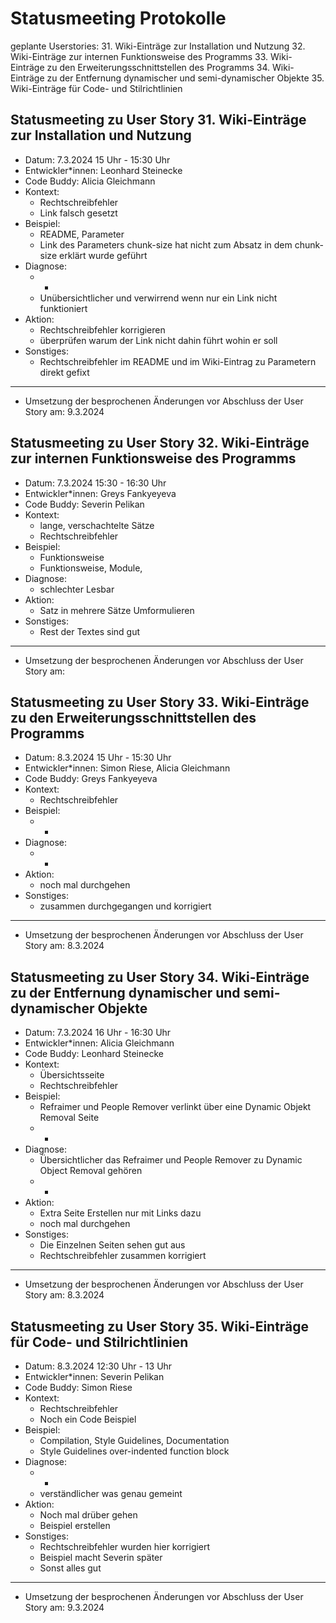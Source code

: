 # Statusmeeting Protokolle

geplante Userstories:
31. Wiki-Einträge zur Installation und Nutzung
32. Wiki-Einträge zur internen Funktionsweise des Programms
33. Wiki-Einträge zu den Erweiterungsschnittstellen des Programms
34. Wiki-Einträge zu der Entfernung dynamischer und semi-dynamischer Objekte
35. Wiki-Einträge für Code- und Stilrichtlinien

## Statusmeeting zu User Story 31. Wiki-Einträge zur Installation und Nutzung 
- Datum: 7.3.2024 15 Uhr - 15:30 Uhr
- Entwickler\*innen: Leonhard Steinecke
- Code Buddy: Alicia Gleichmann
- Kontext:
	- Rechtschreibfehler
	- Link falsch gesetzt
- Beispiel: 
	- README, Parameter
	- Link des Parameters chunk-size hat nicht zum Absatz in dem chunk-size erklärt wurde geführt
- Diagnose:
	- -
	- Unübersichtlicher und verwirrend wenn nur ein Link nicht funktioniert
- Aktion: 
	- Rechtschreibfehler korrigieren
	- überprüfen warum der Link nicht dahin führt wohin er soll
- Sonstiges:
	- Rechtschreibfehler im README und im Wiki-Eintrag zu Parametern direkt gefixt
---
- Umsetzung der besprochenen Änderungen vor Abschluss der User Story am: 9.3.2024

## Statusmeeting zu User Story 32. Wiki-Einträge zur internen Funktionsweise des Programms
- Datum: 7.3.2024 15:30 - 16:30 Uhr
- Entwickler\*innen: Greys Fankyeyeva
- Code Buddy: Severin Pelikan
- Kontext:
	- lange, verschachtelte Sätze
	- Rechtschreibfehler
- Beispiel:
	- Funktionsweise
	- Funktionsweise, Module, 
- Diagnose:
	- schlechter Lesbar
- Aktion:
	- Satz in mehrere Sätze Umformulieren
- Sonstiges:
	- Rest der Textes sind gut 
---
- Umsetzung der besprochenen Änderungen vor Abschluss der User Story am: 

## Statusmeeting zu User Story 33. Wiki-Einträge zu den Erweiterungsschnittstellen des Programms
- Datum: 8.3.2024 15 Uhr - 15:30 Uhr
- Entwickler\*innen: Simon Riese, Alicia Gleichmann
- Code Buddy: Greys Fankyeyeva
- Kontext: 
	- Rechtschreibfehler
- Beispiel:
	- -
- Diagnose:
	- -
- Aktion:
	- noch mal durchgehen
- Sonstiges:
	- zusammen durchgegangen und korrigiert
---
- Umsetzung der besprochenen Änderungen vor Abschluss der User Story am: 8.3.2024

## Statusmeeting zu User Story 34. Wiki-Einträge zu der Entfernung dynamischer und semi-dynamischer Objekte
- Datum: 7.3.2024 16 Uhr - 16:30 Uhr
- Entwickler\*innen: Alicia Gleichmann
- Code Buddy: Leonhard Steinecke
- Kontext: 
	- Übersichtsseite
	- Rechtschreibfehler
- Beispiel:
	- Refraimer und People Remover verlinkt über eine Dynamic Objekt Removal Seite
	- -
- Diagnose: 
	- Übersichtlicher das Refraimer und People Remover zu Dynamic Object Removal gehören
	- -
- Aktion:
	- Extra Seite Erstellen nur mit Links dazu
	- noch mal durchgehen
- Sonstiges:
	- Die Einzelnen Seiten sehen gut aus
	- Rechtschreibfehler zusammen korrigiert
---
- Umsetzung der besprochenen Änderungen vor Abschluss der User Story am: 8.3.2024

## Statusmeeting zu User Story 35. Wiki-Einträge für Code- und Stilrichtlinien
- Datum: 8.3.2024 12:30 Uhr - 13 Uhr
- Entwickler\*innen: Severin Pelikan
- Code Buddy: Simon Riese
- Kontext:
	- Rechtschreibfehler
	- Noch ein Code Beispiel 
- Beispiel:
	- Compilation, Style Guidelines, Documentation
	- Style Guidelines over-indented function block
- Diagnose:
	- -
	- verständlicher was genau gemeint
- Aktion:
	- Noch mal drüber gehen
	- Beispiel erstellen
- Sonstiges:
	- Rechtschreibfehler wurden hier korrigiert
	- Beispiel macht Severin später
	- Sonst alles gut
---
- Umsetzung der besprochenen Änderungen vor Abschluss der User Story am: 9.3.2024

